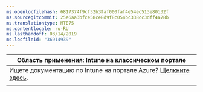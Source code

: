 ```yaml
---
ms.openlocfilehash: 6817374f9cf32b3faf000faf4e54ec513e80132f
ms.sourcegitcommit: 25e6aa3bfce58ce8d9f8c054bc338cc3dff4a78b
ms.translationtype: MTE75
ms.contentlocale: ru-RU
ms.lasthandoff: 03/14/2019
ms.locfileid: "36914939"
---
```

|                            Область применения: Intune на классическом портале                            |
|------------------------------------------------------------------------------------------------|
| Ищете документацию по Intune на портале Azure? [Щелкните здесь](/intune/what-is-intune). |
|                                                                                                |

